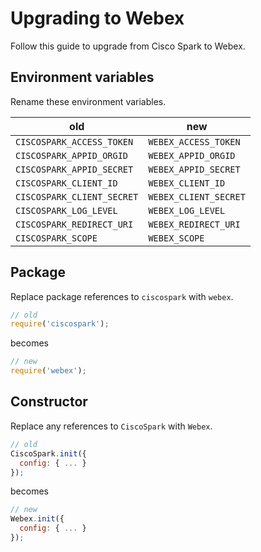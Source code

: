 # Upgrading to Webex

Follow this guide to upgrade from Cisco Spark to Webex.

## Environment variables
Rename these environment variables.

old | new |
---- | --
`CISCOSPARK_ACCESS_TOKEN` | `WEBEX_ACCESS_TOKEN`
`CISCOSPARK_APPID_ORGID` | `WEBEX_APPID_ORGID`
`CISCOSPARK_APPID_SECRET` | `WEBEX_APPID_SECRET`
`CISCOSPARK_CLIENT_ID` | `WEBEX_CLIENT_ID`
`CISCOSPARK_CLIENT_SECRET` | `WEBEX_CLIENT_SECRET`
`CISCOSPARK_LOG_LEVEL` | `WEBEX_LOG_LEVEL`
`CISCOSPARK_REDIRECT_URI` | `WEBEX_REDIRECT_URI`
`CISCOSPARK_SCOPE` | `WEBEX_SCOPE`

## Package

Replace package references to `ciscospark` with `webex`.

```js
// old
require('ciscospark');
```
becomes

```js
// new
require('webex');
```

## Constructor

Replace any references to `CiscoSpark` with `Webex`.

```js
// old
CiscoSpark.init({
  config: { ... }
});
```

becomes

```js
// new
Webex.init({
  config: { ... }
});
```
